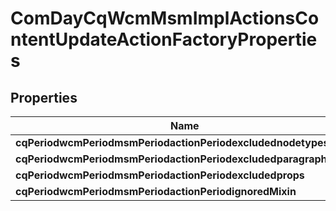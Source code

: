 
# ComDayCqWcmMsmImplActionsContentUpdateActionFactoryProperties

## Properties
Name | Type | Description | Notes
------------ | ------------- | ------------- | -------------
**cqPeriodwcmPeriodmsmPeriodactionPeriodexcludednodetypes** | [**ConfigNodePropertyArray**](ConfigNodePropertyArray.md) |  |  [optional]
**cqPeriodwcmPeriodmsmPeriodactionPeriodexcludedparagraphitems** | [**ConfigNodePropertyArray**](ConfigNodePropertyArray.md) |  |  [optional]
**cqPeriodwcmPeriodmsmPeriodactionPeriodexcludedprops** | [**ConfigNodePropertyArray**](ConfigNodePropertyArray.md) |  |  [optional]
**cqPeriodwcmPeriodmsmPeriodactionPeriodignoredMixin** | [**ConfigNodePropertyArray**](ConfigNodePropertyArray.md) |  |  [optional]



